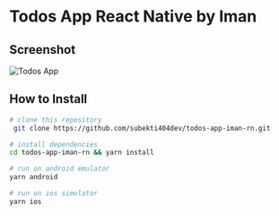 # Todos App React Native by Iman

## Screenshot
![Todos App](https://i.imgur.com/M8XEc4t.png)

## How to Install
```bash
# clone this repository
 git clone https://github.com/subekti404dev/todos-app-iman-rn.git

# install dependencies
cd todos-app-iman-rn && yarn install

# run on android emulator
yarn android

# run on ios simulator
yarn ios

```
